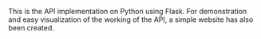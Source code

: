 This is the API implementation on Python using Flask. For demonstration and easy visualization of the working of the API, a simple website has also been created.
